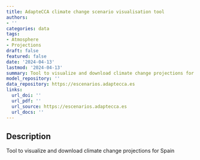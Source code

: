```yaml
---
title: AdapteCCA climate change scenario visualisation tool
authors:
- ''
categories: data
tags:
- Atmosphere
- Projections
draft: false
featured: false
date: '2024-04-13'
lastmod: '2024-04-13'
summary: Tool to visualize and download climate change projections for Spain
model_repository: ''
data_repository: https://escenarios.adaptecca.es
links:
  url_doi: ''
  url_pdf: ''
  url_source: https://escenarios.adaptecca.es
  url_docs: ''
---
```


## Description

Tool to visualize and download climate change projections for Spain

